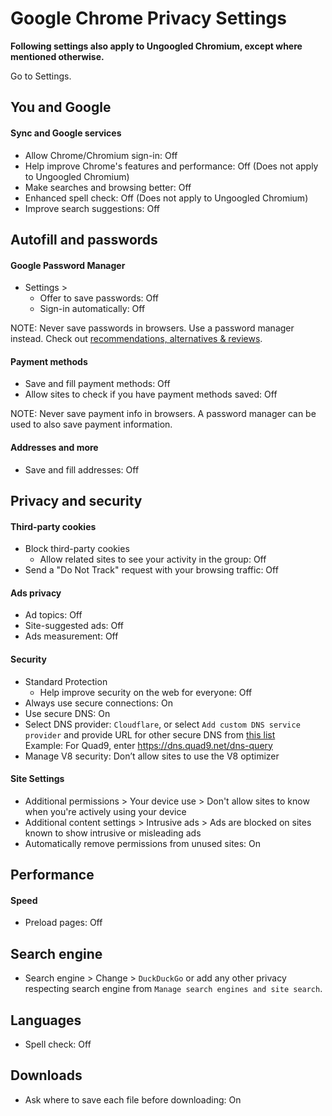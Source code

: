 # Google Chrome Privacy Settings

**Following settings also apply to Ungoogled Chromium, except where mentioned otherwise.**

Go to Settings.



## You and Google

#### Sync and Google services
- Allow Chrome/Chromium sign-in: Off
- Help improve Chrome's features and performance: Off (Does not apply to Ungoogled Chromium)
- Make searches and browsing better: Off
- Enhanced spell check: Off (Does not apply to Ungoogled Chromium)
- Improve search suggestions: Off



## Autofill and passwords

#### Google Password Manager
- Settings >
  - Offer to save passwords: Off
  - Sign-in automatically: Off

NOTE: Never save passwords in browsers. Use a password manager instead. Check out [recommendations, alternatives & reviews](https://github.com/StellarSand/privacy-settings#recommendations-alternatives--reviews).

#### Payment methods
- Save and fill payment methods: Off
- Allow sites to check if you have payment methods saved: Off

NOTE: Never save payment info in browsers. A password manager can be used to also save payment information.

#### Addresses and more
- Save and fill addresses: Off



## Privacy and security

#### Third-party cookies
- Block third-party cookies
  - Allow related sites to see your activity in the group: Off
- Send a "Do Not Track" request with your browsing traffic: Off

#### Ads privacy
- Ad topics: Off
- Site-suggested ads: Off
- Ads measurement: Off

#### Security
- Standard Protection
  - Help improve security on the web for everyone: Off
- Always use secure connections: On
- Use secure DNS: On
- Select DNS provider: `Cloudflare`, or select `Add custom DNS service provider` and provide URL for other secure DNS from [this list](https://www.privacyguides.org/en/dns/#recommended-providers)
<br>Example: For Quad9, enter https://dns.quad9.net/dns-query
- Manage V8 security: Don’t allow sites to use the V8 optimizer

#### Site Settings
- Additional permissions > Your device use > Don't allow sites to know when you're actively using your device
- Additional content settings > Intrusive ads > Ads are blocked on sites known to show intrusive or misleading ads
- Automatically remove permissions from unused sites: On



## Performance

#### Speed
- Preload pages: Off



## Search engine
- Search engine > Change > `DuckDuckGo` or add any other privacy respecting search engine from `Manage search engines and site search`.



## Languages
- Spell check: Off



## Downloads
- Ask where to save each file before downloading: On